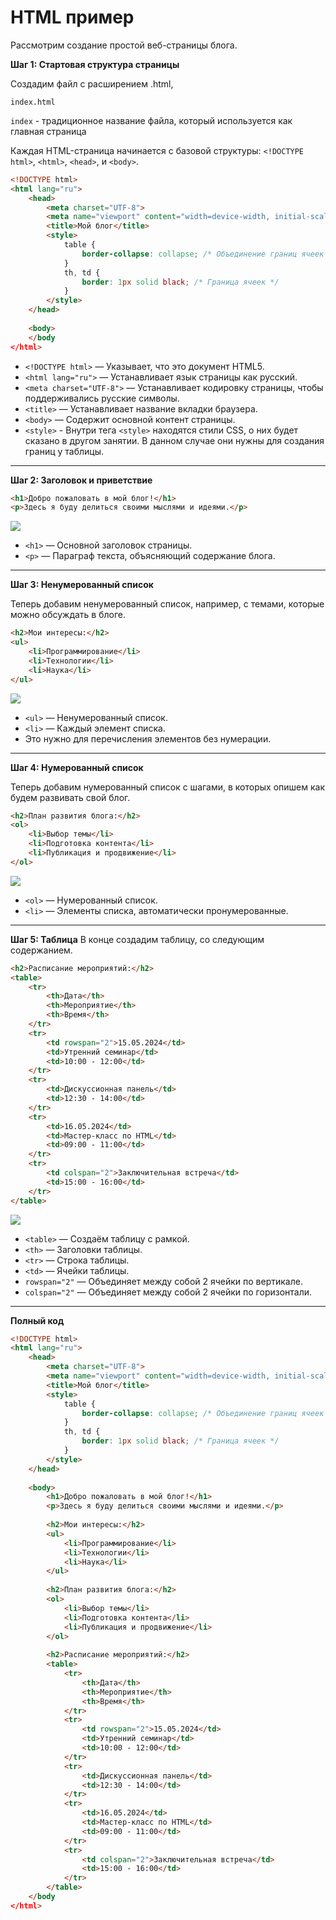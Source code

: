 # HTML пример
Рассмотрим создание простой веб-страницы блога.

**Шаг 1: Стартовая структура страницы**

Создадим файл с расширением .html,
```
index.html
```
`index` - традиционное название файла, 
который используется как главная страница

Каждая HTML-страница начинается с базовой структуры: 
`<!DOCTYPE html>`, `<html>`, `<head>`, и `<body>`.

```html
<!DOCTYPE html>
<html lang="ru">
    <head>
        <meta charset="UTF-8">
        <meta name="viewport" content="width=device-width, initial-scale=1.0">
        <title>Мой блог</title>
        <style>
            table {
                border-collapse: collapse; /* Объединение границ ячеек */
            }
            th, td {
                border: 1px solid black; /* Граница ячеек */
            }
        </style>
    </head>
    
    <body>
    </body
</html>
```

- `<!DOCTYPE html>` — Указывает, что это документ HTML5.
- `<html lang="ru">` — Устанавливает язык страницы как русский.
- `<meta charset="UTF-8">` — Устанавливает кодировку страницы, чтобы поддерживались русские символы.
- `<title>` — Устанавливает название вкладки браузера.
- `<body>` — Содержит основной контент страницы.
- `<style>` - Внутри тега `<style>` находятся стили CSS, 
о них будет сказано в другом занятии. В данном случае
они нужны для создания границ у таблицы.

<hr>

**Шаг 2: Заголовок и приветствие**
```html
<h1>Добро пожаловать в мой блог!</h1>
<p>Здесь я буду делиться своими мыслями и идеями.</p>
```

![](img/01_html_page_example.png)

- `<h1>` — Основной заголовок страницы.
- `<p>` — Параграф текста, объясняющий содержание блога.

<hr>

**Шаг 3: Ненумерованный список**

Теперь добавим ненумерованный список, 
например, с темами, которые 
можно обсуждать в блоге.

```html
<h2>Мои интересы:</h2>
<ul>
    <li>Программирование</li>
    <li>Технологии</li>
    <li>Наука</li>
</ul>
```

![](img/02_html_page_example.png)

- `<ul>` — Ненумерованный список.
- `<li>` — Каждый элемент списка.
- Это нужно для перечисления элементов без нумерации.

<hr>

**Шаг 4: Нумерованный список**

Теперь добавим нумерованный список 
с шагами, в которых опишем 
как будем развивать свой блог.

```html
<h2>План развития блога:</h2>
<ol>
    <li>Выбор темы</li>
    <li>Подготовка контента</li>
    <li>Публикация и продвижение</li>
</ol>
```

![](img/03_html_page_example.png)

- `<ol>` — Нумерованный список.
- `<li>` — Элементы списка, автоматически пронумерованные.

<hr>

**Шаг 5: Таблица**
В конце создадим таблицу,
со следующим содержанием.

```html
<h2>Расписание мероприятий:</h2>
<table>
    <tr>
        <th>Дата</th>
        <th>Мероприятие</th>
        <th>Время</th>
    </tr>
    <tr>
        <td rowspan="2">15.05.2024</td>
        <td>Утренний семинар</td>
        <td>10:00 - 12:00</td>
    </tr>
    <tr>
        <td>Дискуссионная панель</td>
        <td>12:30 - 14:00</td>
    </tr>
    <tr>
        <td>16.05.2024</td>
        <td>Мастер-класс по HTML</td>
        <td>09:00 - 11:00</td>
    </tr>
    <tr>
        <td colspan="2">Заключительная встреча</td>
        <td>15:00 - 16:00</td>
    </tr>
</table>
```

![](img/04_html_page_example.png)

- `<table>` — Создаём таблицу с рамкой.
- `<th>` — Заголовки таблицы.
- `<tr>` — Строка таблицы.
- `<td>` — Ячейки таблицы.
- `rowspan="2"` — Объединяет между собой 2 ячейки по вертикале.
- `colspan="2"` — Объединяет между собой 2 ячейки по горизонтали.

<hr>

**Полный код**

```html
<!DOCTYPE html>
<html lang="ru">
    <head>
        <meta charset="UTF-8">
        <meta name="viewport" content="width=device-width, initial-scale=1.0">
        <title>Мой блог</title>
        <style>
            table {
                border-collapse: collapse; /* Объединение границ ячеек */
            }
            th, td {
                border: 1px solid black; /* Граница ячеек */
            }
        </style>
    </head>
    
    <body>
        <h1>Добро пожаловать в мой блог!</h1>
        <p>Здесь я буду делиться своими мыслями и идеями.</p>
    
        <h2>Мои интересы:</h2>
        <ul>
            <li>Программирование</li>
            <li>Технологии</li>
            <li>Наука</li>
        </ul>
    
        <h2>План развития блога:</h2>
        <ol>
            <li>Выбор темы</li>
            <li>Подготовка контента</li>
            <li>Публикация и продвижение</li>
        </ol>
    
        <h2>Расписание мероприятий:</h2>
        <table>
            <tr>
                <th>Дата</th>
                <th>Мероприятие</th>
                <th>Время</th>
            </tr>
            <tr>
                <td rowspan="2">15.05.2024</td>
                <td>Утренний семинар</td>
                <td>10:00 - 12:00</td>
            </tr>
            <tr>
                <td>Дискуссионная панель</td>
                <td>12:30 - 14:00</td>
            </tr>
            <tr>
                <td>16.05.2024</td>
                <td>Мастер-класс по HTML</td>
                <td>09:00 - 11:00</td>
            </tr>
            <tr>
                <td colspan="2">Заключительная встреча</td>
                <td>15:00 - 16:00</td>
            </tr>
        </table>
    </body
</html>
```